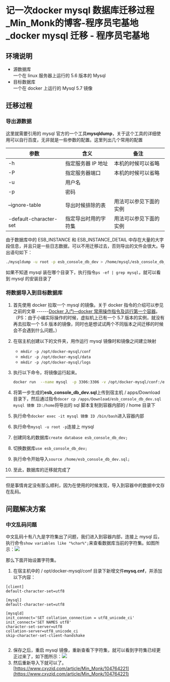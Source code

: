 # 记一次docker mysql 数据库迁移过程_Min_Monk的博客-程序员宅基地_docker mysql 迁移 - 程序员宅基地
## 环境说明

-   源数据库  
    一个在 linux 服务器上运行的 5.6 版本的 Mysql
-   目标数据库  
    一个在 docker 上运行的 Mysql 5.7 镜像

## 迁移过程

### 导出源数据

这里就需要引用的 mysql 官方的一个工具**mysqldump**，关于这个工具的详细使用可以自行百度，无非就是一些参数的配置。这里列出几个常用的配置

| 参数                     | 含义          | 备注          |
| ---------------------- | ----------- | ----------- |
| -h                     | 指定服务器 IP 地址 | 本机的时候可以省略   |
| -P                     | 指定服务器端口     | 本机的时候可以省略   |
| -u                     | 用户名         |             |
| -p                     | 密码          |             |
| –ignore-table          | 导出时候排除的表    | 用法可以参见下面的实例 |
| -default-character-set | 指定导出时用的字符集  | 用法可以参见下面的实例 |

由于数据库中的 ESB_INSTANCE 和 ESB_INSTANCE_DETAIL 中存在大量的大字段信息，并且只是一些日志数据，可以不用迁移过去，否则导出的文件会很大。导出语句如下：

```bash
./mysqldump -u root -p esb_console_db_dev > /home/mysql/esb_console_db_dev.sql --ignore-table=esb_console_db_dev.ESB_INSTANCE --ignore-table=esb_console_db_dev.ESB_INSTANCE_DETAIL --default-character-set=utf8

```

如果不知道 mysql 装在哪个目录下，执行指令`ps -ef | grep mysql`，就可以看到 mysql 的安装目录了

### 将数据导入到目标数据库

1.  首先使用 docker 拉取一个 mysql 的镜像。关于 docker 指令的介绍可以参见之前的文章 ------[Docker 入门—docker 常用操作指令及运行第一个容器](https://editor.csdn.net/md/?articleId=103912224)。（PS：由于小编实际操作的时候，虚拟机上已有一个 5.7 版本的实例，就没有再去拉取一个 5.6 版本的镜像，同时也是想试试两个不同版本之间迁移的时候会不会遇到什么问题。）
2.  在宿主机创建以下的文件夹，用作运行 mysql 镜像时和镜像之间建立映射
    -   `mkdir -p /opt/docker-mysql/conf`
    -   `mkdir -p /opt/docker-mysql/data`
    -   `mkdir -p /opt/docker-mysql/logs`
3.  执行以下命令，将镜像运行起来。

    ```bash
    docker run  --name mysql  -p 3306:3306 -v /opt/docker-mysql/conf:/etc/mysql/mysql.conf.d/  -v /opt/docker-mysql/data:/var/lib/mysql  -v /opt/docker-mysql/logs:/logs  -e MYSQL_ROOT_PASSWORD=AAaa1234 -d mysql:5.7 

    ```
4.  将第一步生成的**esb_console_db_dev.sql**上传到宿主机 / apps/Download 目录下，然后通过指令`docer cp /apps/Download/esb_console_db_dev.sql mysql 镜像 ID:/home`将导出的 sql 脚本复制到容器内部的 / home 目录下
5.  执行命令`docker exec -it mysql 镜像 ID /bin/bash`进入容器内部
6.  执行命令`mysql -u root -p`连接上 mysql
7.  创建同名的数据库`create database esb_console_db_dev;`
8.  切换数据库`use esb_console_db_dev;`
9.  执行命令开始导入`source /home/esb_console_db_dev.sql;`
10. 至此，数据库的迁移就完成了

* * *

但是事情肯定没有那么顺利，因为在使用的时候发现，导入到容器中的数据中文存在乱码。

## 问题解决方案

### 中文乱码问题

中文乱码十有八九是字符集出了问题，我们进入到容器内部，连接上 mysql 后，执行命令`show variables like "%char%";`来查看数据库当前的字符集。如图所示：![](https://img-blog.csdnimg.cn/2020031000053716.png?x-oss-process=image/watermark,type_ZmFuZ3poZW5naGVpdGk,shadow_10,text_aHR0cHM6Ly9ibG9nLmNzZG4ubmV0L01pbl9Nb25r,size_16,color_FFFFFF,t_70)

那么下面开始设置字符集。  
1. 在宿主机中的 / opt/docker-mysql/conf 目录下新增文件**mysq.cnf**，并添加以下内容：

```properties
[client]
default-character-set=utf8

[mysql]
default-character-set=utf8

[mysqld]
init_connect='SET collation_connection = utf8_unicode_ci'
init_connect='SET NAMES utf8'
character-set-server=utf8
collation-server=utf8_unicode_ci
skip-character-set-client-handshake


```

2.  保存之后，重启 mysql 镜像，重新查看下字符集，就可以看到字符集已经更正过来了，如下图所示：![](https://img-blog.csdnimg.cn/20200310000715869.png?x-oss-process=image/watermark,type_ZmFuZ3poZW5naGVpdGk,shadow_10,text_aHR0cHM6Ly9ibG9nLmNzZG4ubmV0L01pbl9Nb25r,size_16,color_FFFFFF,t_70)
3.  然后重新导入下就可以了。 
    [https://www.cxyzjd.com/article/Min_Monk/104764221](https://www.cxyzjd.com/article/Min_Monk/104764221)
